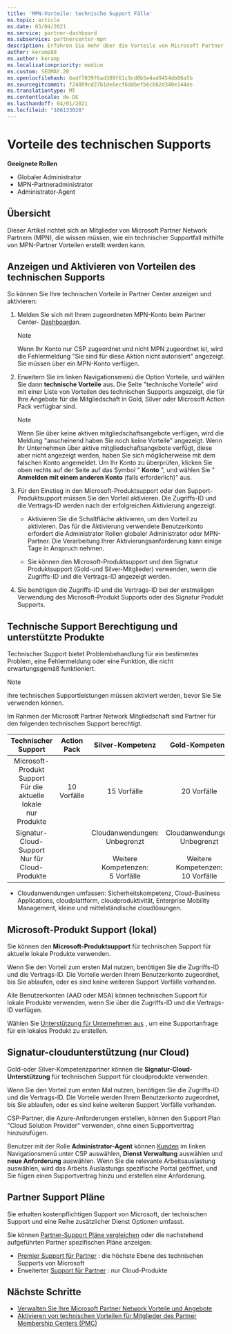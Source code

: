 ```yaml
---
title: 'MPN-Vorteile: technische Support Fälle'
ms.topic: article
ms.date: 03/04/2021
ms.service: partner-dashboard
ms.subservice: partnercenter-mpn
description: Erfahren Sie mehr über die Vorteile von Microsoft Partner Network (MPN) für technische Supportfälle.
author: keramp88
ms.author: keramp
ms.localizationpriority: medium
ms.custom: SEOMAY.20
ms.openlocfilehash: 6adf7039f6ad389f61c9cd0b5e4ad9454db06a5b
ms.sourcegitcommit: f24089cd27b1de6ecf6ddbefb6cbb2d340e144de
ms.translationtype: MT
ms.contentlocale: de-DE
ms.lasthandoff: 04/01/2021
ms.locfileid: "106133028"
---
```

# <a name="technical-support-benefits"></a>Vorteile des technischen Supports

**Geeignete Rollen**

- Globaler Administrator
- MPN-Partneradministrator
- Administrator-Agent

## <a name="overview"></a>Übersicht

Dieser Artikel richtet sich an Mitglieder von Microsoft Partner Network Partnern (MPN), die wissen müssen, wie ein technischer Supportfall mithilfe von MPN-Partner Vorteilen erstellt werden kann.

## <a name="view-and-activate-your-technical-support-benefits"></a>Anzeigen und Aktivieren von Vorteilen des technischen Supports 

So können Sie Ihre technischen Vorteile in Partner Center anzeigen und aktivieren:

1. Melden Sie sich mit Ihrem zugeordneten MPN-Konto beim Partner Center- [Dashboard](https://partner.microsoft.com/dashboard)an. 
    > [!NOTE]
    > Wenn Ihr Konto nur CSP zugeordnet und nicht MPN zugeordnet ist, wird die Fehlermeldung "Sie sind für diese Aktion nicht autorisiert" angezeigt. Sie müssen über ein MPN-Konto verfügen.

2. Erweitern Sie im linken Navigationsmenü die Option Vorteile, und wählen Sie dann **technische Vorteile** aus. Die Seite "technische Vorteile" wird mit einer Liste von Vorteilen des technischen Supports angezeigt, die für Ihre Angebote für die Mitgliedschaft in Gold, Silver oder Microsoft Action Pack verfügbar sind. 

    > [!NOTE]
    >Wenn Sie über keine aktiven mitgliedschaftsangebote verfügen, wird die Meldung "anscheinend haben Sie noch keine Vorteile" angezeigt. Wenn Ihr Unternehmen über aktive mitgliedschaftsangebote verfügt, diese aber nicht angezeigt werden, haben Sie sich möglicherweise mit dem falschen Konto angemeldet. Um Ihr Konto zu überprüfen, klicken Sie oben rechts auf der Seite auf das Symbol " **Konto** ", und wählen Sie " **Anmelden mit einem anderen Konto** (falls erforderlich)" aus.

3. Für den Einstieg in den Microsoft-Produktsupport oder den Support-Produktsupport müssen Sie den Vorteil aktivieren. Die Zugriffs-ID und die Vertrags-ID werden nach der erfolgreichen Aktivierung angezeigt. 

    -   Aktivieren Sie die Schaltfläche aktivieren, um den Vorteil zu aktivieren. Das für die Aktivierung verwendete Benutzerkonto erfordert die Administrator Rollen globaler Administrator oder MPN-Partner. Die Verarbeitung Ihrer Aktivierungsanforderung kann einige Tage in Anspruch nehmen. 

    - Sie können den Microsoft-Produktsupport und den Signatur Produktsupport (Gold-und Silver-Mitglieder) verwenden, wenn die Zugriffs-ID und die Vertrags-ID angezeigt werden. 

 4. Sie benötigen die Zugriffs-ID und die Vertrags-ID bei der erstmaligen Verwendung des Microsoft-Produkt Supports oder des Signatur Produkt Supports.  

## <a name="technical-support-entitlement-and-supported-products"></a>Technische Support Berechtigung und unterstützte Produkte

Technischer Support bietet Problembehandlung für ein bestimmtes Problem, eine Fehlermeldung oder eine Funktion, die nicht erwartungsgemäß funktioniert.

> [!NOTE]
> Ihre technischen Supportleistungen müssen aktiviert werden, bevor Sie Sie verwenden können. 

Im Rahmen der Microsoft Partner Network Mitgliedschaft sind Partner für den folgenden technischen Support berechtigt.


| Technischer Support |  Action Pack | Silver-Kompetenz | Gold-Kompetenz |
|:---:|:---:|:---:|:---:|
| Microsoft-Produkt Support<br>Für die aktuelle lokale <br>nur Produkte | 10 Vorfälle | 15 Vorfälle  | 20 Vorfälle |
| Signatur-Cloud-Support<br>Nur für Cloud-Produkte |  | Cloudanwendungen:<br>Unbegrenzt<br><br>Weitere Kompetenzen:<br>5 Vorfälle  | Cloudanwendungen:<br>Unbegrenzt<br>          <br>Weitere Kompetenzen:<br>10 Vorfälle  |

* Cloudanwendungen umfassen: Sicherheitskompetenz, Cloud-Business Applications, cloudplattform, cloudproduktivität, Enterprise Mobility Management, kleine und mittelständische cloudlösungen.

## <a name="microsoft-product-support-on-premises"></a>Microsoft-Produkt Support (lokal)

Sie können den  **Microsoft-Produktsupport** für technischen Support für aktuelle lokale Produkte verwenden. 

Wenn Sie den Vorteil zum ersten Mal nutzen, benötigen Sie die Zugriffs-ID und die Vertrags-ID. Die Vorteile werden Ihrem Benutzerkonto zugeordnet, bis Sie ablaufen, oder es sind keine weiteren Support Vorfälle vorhanden.

Alle Benutzerkonten (AAD oder MSA) können technischen Support für lokale Produkte verwenden, wenn Sie über die Zugriffs-ID und die Vertrags-ID verfügen.

Wählen Sie [Unterstützung für Unternehmen aus](https://support.serviceshub.microsoft.com/supportforbusiness/create) , um eine Supportanfrage für ein lokales Produkt zu erstellen.

## <a name="signature-cloud-support-cloud-only"></a>Signatur-cloudunterstützung (nur Cloud)

Gold-oder Silver-Kompetenzpartner können die **Signatur-Cloud-Unterstützung** für technischen Support für cloudprodukte verwenden. 

Wenn Sie den Vorteil zum ersten Mal nutzen, benötigen Sie die Zugriffs-ID und die Vertrags-ID. Die Vorteile werden Ihrem Benutzerkonto zugeordnet, bis Sie ablaufen, oder es sind keine weiteren Support Vorfälle vorhanden.

CSP-Partner, die Azure-Anforderungen erstellen, können den Support Plan "Cloud Solution Provider" verwenden, ohne einen Supportvertrag hinzuzufügen.

Benutzer mit der Rolle **Administrator-Agent** können [Kunden](https://partner.microsoft.com/commerce/customers/list) im linken Navigationsmenü unter CSP auswählen, **Dienst Verwaltung** auswählen und **neue Anforderung** auswählen.  Wenn Sie die relevante Arbeitsauslastung auswählen, wird das Arbeits Auslastungs spezifische Portal geöffnet, und Sie fügen einen Supportvertrag hinzu und erstellen eine Anforderung.

## <a name="partner-support-plans"></a>Partner Support Pläne

Sie erhalten kostenpflichtigen Support von Microsoft, der technischen Support und eine Reihe zusätzlicher Dienst Optionen umfasst. 

Sie können [Partner-Support Pläne vergleichen](https://partner.microsoft.com/support/partnersupport) oder die nachstehend aufgeführten Partner spezifischen Pläne anzeigen:

- [Premier Support für Partner](https://partner.microsoft.com/support/microsoft-services-premier-support) : die höchste Ebene des technischen Supports von Microsoft
- Erweiterter [Support für Partner](https://partner.microsoft.com/support/advanced-cloud-support) : nur Cloud-Produkte


## <a name="next-steps"></a>Nächste Schritte

- [Verwalten Sie Ihre Microsoft Partner Network Vorteile und Angebote](manage-your-partner-network-benefits.md)
- [Aktivieren von technischen Vorteilen für Mitglieder des Partner Membership Centers (PMC)](partner-membership-center-tech-benefits-activate.md)
